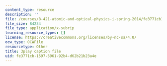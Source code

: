 ```yaml
---
content_type: resource
description: ''
file: /courses/8-421-atomic-and-optical-physics-i-spring-2014/fe3771cb1597596192b4d62b21b23a4e_ol2GRkRam4k.vtt
file_size: 84234
file_type: application/x-subrip
learning_resource_types: []
license: https://creativecommons.org/licenses/by-nc-sa/4.0/
ocw_type: OCWFile
resourcetype: Other
title: 3play caption file
uid: fe3771cb-1597-5961-92b4-d62b21b23a4e
---
```

